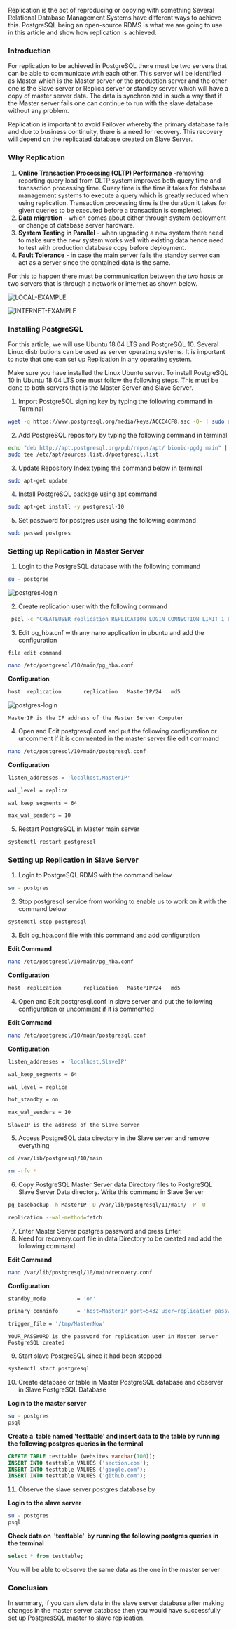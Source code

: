 Replication is the act of reproducing or copying with something Several Relational Database Management Systems have different ways to achieve this. PostgreSQL being an open-source RDMS is what we are going to use in this article and show how replication is achieved.

### Introduction

For replication to be achieved in PostgreSQL there must be two servers that can be able to communicate with each other. This server will be identified as Master which is the Master server or the production server and the other one is the Slave server or Replica server or standby server which will have a copy of master server data. The data is synchronized in such a way that if the Master server fails one can continue to run with the slave database without any problem.

Replication is important to avoid Failover whereby the primary database fails and due to business continuity, there is a need for recovery. This recovery will depend on the replicated database created on Slave Server.

### Why Replication

1. **Online Transaction Processing (OLTP) Performance** -removing reporting query load from OLTP system improves both query time and transaction processing time. Query time is the time it takes for database management systems to execute a query which is greatly reduced when using replication. Transaction processing time is the duration it takes for given queries to be executed before a transaction is completed.
2. **Data migration** \- which comes about either through system deployment or change of database server hardware\.
3. **System Testing in Parallel** \- when upgrading a new system there need to make sure the new system works well with existing data hence need to test with production database copy before deployment\.
4. **Fault Tolerance** \- in case the main server fails the standby server can act as a server since the contained data is the same\.

For this to happen there must be communication between the two hosts or two servers that is through a network or internet as shown below.

![LOCAL-EXAMPLE](/engineering-education/how-to-replicate-postgresql-database/local-network.png)

![INTERNET-EXAMPLE](/engineering-education/how-to-replicate-postgresql-database/internet-network.png)

### Installing PostgreSQL

For this article, we will use Ubuntu 18.04 LTS and PostgreSQL 10. Several Linux distributions can be used as server operating systems. It is important to note that one can set up Replication in any operating system.

Make sure you have installed the Linux Ubuntu server. To install PostgreSQL 10 in Ubuntu 18.04 LTS one must follow the following steps. This must be done to both servers that is the Master Server and Slave Server.

1. Import PostgreSQL signing key by typing the following command in Terminal

```bash
wget -q https://www.postgresql.org/media/keys/ACCC4CF8.asc -O- | sudo apt-key add -
```

2. Add PostgreSQL repository by typing the following command in terminal

```bash
echo "deb http://apt.postgresql.org/pub/repos/apt/ bionic-pgdg main" | 
sudo tee /etc/apt/sources.list.d/postgresql.list
```

3. Update Repository Index typing the command below in terminal

```bash
sudo apt-get update
```

4. Install PostgreSQL package using apt command

```bash
sudo apt-get install -y postgresql-10
```

5. Set password for postgres user using the following command

```bash
sudo passwd postgres
```

### Setting up Replication in Master Server

1. Login to the PostgreSQL database with the following command

```bash
su - postgres
```

![postgres-login](/engineering-education/how-to-replicate-postgresql-database/postgres-login.png)

2. Create replication user with the following command

```bash
 psql -c "CREATEUSER replication REPLICATION LOGIN CONNECTION LIMIT 1 ENCRYPTED PASSWORD'YOUR_PASSWORD';"
```

3. Edit pg\_hba.cnf with any nano application in ubuntu and add the configuration

`file edit command`

```bash
nano /etc/postgresql/10/main/pg_hba.conf
```

**Configuration**

```bash
host  replication       replication   MasterIP/24   md5
```

![postgres-login](/engineering-education/how-to-replicate-postgresql-database/pg_hba-edit.png)

`MasterIP is the IP address of the Master Server Computer`

4. Open and Edit postgresql.conf and put the following configuration or uncomment if it is commented in the master server
file edit command

```bash
nano /etc/postgresql/10/main/postgresql.conf
```

**Configuration**

```bash
listen_addresses = 'localhost,MasterIP'

wal_level = replica

wal_keep_segments = 64

max_wal_senders = 10
```

5. Restart PostgreSQL in Master main server

```bash
systemctl restart postgresql
```

### Setting up Replication in Slave Server

1. Login to PostgreSQL RDMS with the command below

```bash
su - postgres
```

2. Stop postgresql service from working to enable us to work on it with the command below

```bash
systemctl stop postgresql
```

3. Edit pg\_hba.conf file with this command and add configuration

**Edit Command**

```bash
nano /etc/postgresql/10/main/pg_hba.conf
```

**Configuration**

```bash
host  replication       replication   MasterIP/24   md5
```

4. Open and Edit postgresql.conf<span style="mso-spacerun:yes">&nbsp;</span>in slave server and put the following configuration or uncomment if it is commented

**Edit Command**

```bash
nano /etc/postgresql/10/main/postgresql.conf
```

**Configuration**

```bash
listen_addresses = 'localhost,SlaveIP'

wal_keep_segments = 64

wal_level = replica

hot_standby = on

max_wal_senders = 10
```

`SlaveIP is the address of the Slave Server`

5. Access PostgreSQL data directory in the Slave server and remove everything

```bash
cd /var/lib/postgresql/10/main
```

```bash
rm -rfv *
```

6. Copy PostgreSQL Master Server data Directory files to PostgreSQL Slave Server Data directory. Write this command in Slave Server

```bash
pg_basebackup -h MasterIP -D /var/lib/postgresql/11/main/ -P -U

replication --wal-method=fetch
```

7. Enter Master Server postgres password and press Enter.
8. Need for recovery.conf file in data Directory to be created and add the following command

**Edit Command**

```bash
nano /var/lib/postgresql/10/main/recovery.conf
```

**Configuration**

```bash
standby_mode          = 'on'

primary_conninfo      = 'host=MasterIP port=5432 user=replication password=YOUR_PASSWORD'

trigger_file = '/tmp/MasterNow'
```

`YOUR_PASSWORD is the password for replication user in Master server PostgreSQL created`

9. Start slave PostgreSQL since it had been stopped

```bash
systemctl start postgresql
```

10. Create database or table in Master PostgreSQL database and observer in Slave PostgreSQL Database

**Login to the master server**

```bash
su - postgres
psql
```

**Create a  table named 'testtable' and insert data to the table by running the following postgres queries in the terminal**

```sql
CREATE TABLE testtable (websites varchar(100));
INSERT INTO testtable VALUES ('section.com');
INSERT INTO testtable VALUES ('google.com');
INSERT INTO testtable VALUES ('github.com');
```

11. Observe the slave server postgres database by

**Login to the slave server**

```bash
su - postgres
psql
```

**Check data on  'testtable'  by running the following postgres queries in the terminal**

```sql
select * from testtable;
```

You will be able to observe the same data as the one in the master server

### Conclusion

In summary, if you can view data in the slave server database after making changes in the master server database then you would have successfully set up PostgresSQL master to slave replication.
